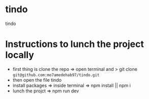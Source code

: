 # tindo
tindo


# Instructions to lunch the project locally

- first thing is clone the repo => open terminal and > git clone `git@github.com:mo7amedehab97/tindo.git`
- then open the file tindo 
- install packages => inside terminal => npm install  || npm i 
- lunch the projct => npm run dev 